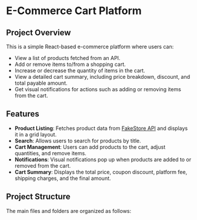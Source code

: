 # E-Commerce Cart Platform

## Project Overview
This is a simple React-based e-commerce platform where users can:
- View a list of products fetched from an API.
- Add or remove items to/from a shopping cart.
- Increase or decrease the quantity of items in the cart.
- View a detailed cart summary, including price breakdown, discount, and total payable amount.
- Get visual notifications for actions such as adding or removing items from the cart.

## Features
- **Product Listing**: Fetches product data from [FakeStore API](https://fakestoreapi.com/) and displays it in a grid layout.
- **Search**: Allows users to search for products by title.
- **Cart Management**: Users can add products to the cart, adjust quantities, and remove items.
- **Notifications**: Visual notifications pop up when products are added to or removed from the cart.
- **Cart Summary**: Displays the total price, coupon discount, platform fee, shipping charges, and the final amount.

## Project Structure
The main files and folders are organized as follows:


